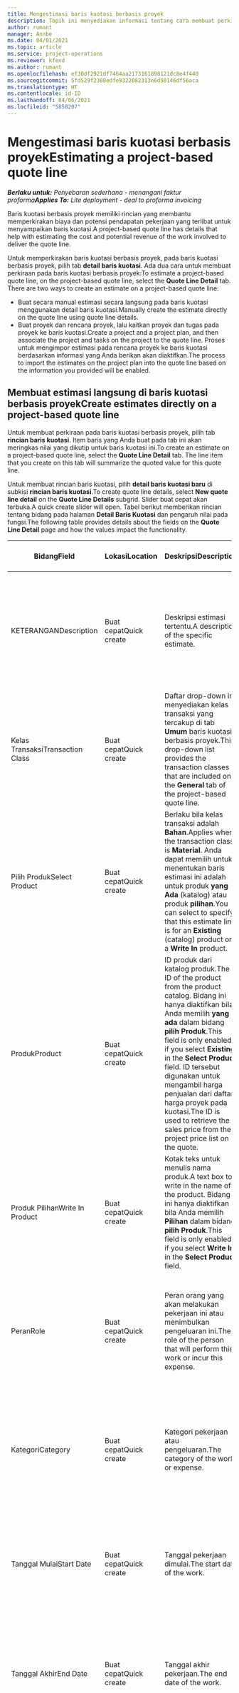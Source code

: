 ```yaml
---
title: Mengestimasi baris kuotasi berbasis proyek
description: Topik ini menyediakan informasi tentang cara membuat perkiraan pada baris kuotasi berbasis proyek.
author: rumant
manager: Annbe
ms.date: 04/01/2021
ms.topic: article
ms.service: project-operations
ms.reviewer: kfend
ms.author: rumant
ms.openlocfilehash: ef30df2921df7464aa2173161898121dc8e4f440
ms.sourcegitcommit: 5fd529f2308edfe9322082313e6d50146df56aca
ms.translationtype: HT
ms.contentlocale: id-ID
ms.lasthandoff: 04/06/2021
ms.locfileid: "5858207"
---
```

# <a name="estimating-a-project-based-quote-line"></a><span data-ttu-id="7b948-103">Mengestimasi baris kuotasi berbasis proyek</span><span class="sxs-lookup"><span data-stu-id="7b948-103">Estimating a project-based quote line</span></span>

<span data-ttu-id="7b948-104">_**Berlaku untuk:** Penyebaran sederhana - menangani faktur proforma_</span><span class="sxs-lookup"><span data-stu-id="7b948-104">_**Applies To:** Lite deployment - deal to proforma invoicing_</span></span>

<span data-ttu-id="7b948-105">Baris kuotasi berbasis proyek memiliki rincian yang membantu memperkirakan biaya dan potensi pendapatan pekerjaan yang terlibat untuk menyampaikan baris kuotasi.</span><span class="sxs-lookup"><span data-stu-id="7b948-105">A project-based quote line has details that help with estimating the cost and potential revenue of the work involved to deliver the quote line.</span></span>

<span data-ttu-id="7b948-106">Untuk memperkirakan baris kuotasi berbasis proyek, pada baris kuotasi berbasis proyek, pilih tab **detail baris kuotasi**. Ada dua cara untuk membuat perkiraan pada baris kuotasi berbasis proyek:</span><span class="sxs-lookup"><span data-stu-id="7b948-106">To estimate a project-based quote line, on the project-based quote line, select the **Quote Line Detail** tab. There are two ways to create an estimate on a project-based quote line:</span></span>

- <span data-ttu-id="7b948-107">Buat secara manual estimasi secara langsung pada baris kuotasi menggunakan detail baris kuotasi.</span><span class="sxs-lookup"><span data-stu-id="7b948-107">Manually create the estimate directly on the quote line using quote line details.</span></span> 
- <span data-ttu-id="7b948-108">Buat proyek dan rencana proyek, lalu kaitkan proyek dan tugas pada proyek ke baris kuotasi.</span><span class="sxs-lookup"><span data-stu-id="7b948-108">Create a project and a project plan, and then associate the project and tasks on the project to the quote line.</span></span> <span data-ttu-id="7b948-109">Proses untuk mengimpor estimasi pada rencana proyek ke baris kuotasi berdasarkan informasi yang Anda berikan akan diaktifkan.</span><span class="sxs-lookup"><span data-stu-id="7b948-109">The process to import the estimates on the project plan into the quote line based on the information you provided will be enabled.</span></span>

## <a name="create-estimates-directly-on-a-project-based-quote-line"></a><span data-ttu-id="7b948-110">Membuat estimasi langsung di baris kuotasi berbasis proyek</span><span class="sxs-lookup"><span data-stu-id="7b948-110">Create estimates directly on a project-based quote line</span></span>

<span data-ttu-id="7b948-111">Untuk membuat perkiraan pada baris kuotasi berbasis proyek, pilih tab **rincian baris kuotasi**. Item baris yang Anda buat pada tab ini akan meringkas nilai yang dikutip untuk baris kuotasi ini.</span><span class="sxs-lookup"><span data-stu-id="7b948-111">To create an estimate on a project-based quote line, select the **Quote Line Detail** tab. The line item that you create on this tab will summarize the quoted value for this quote line.</span></span> 

<span data-ttu-id="7b948-112">Untuk membuat rincian baris kuotasi, pilih **detail baris kuotasi baru** di subkisi **rincian baris kuotasi**.</span><span class="sxs-lookup"><span data-stu-id="7b948-112">To create quote line details, select **New quote line detail** on the **Quote Line Details** subgrid.</span></span> <span data-ttu-id="7b948-113">Slider buat cepat akan terbuka.</span><span class="sxs-lookup"><span data-stu-id="7b948-113">A quick create slider will open.</span></span> <span data-ttu-id="7b948-114">Tabel berikut memberikan rincian tentang bidang pada halaman **Detail Baris Kuotasi** dan pengaruh nilai pada fungsi.</span><span class="sxs-lookup"><span data-stu-id="7b948-114">The following table provides details about the fields on the **Quote Line Detail** page and how the values impact the functionality.</span></span>

| <span data-ttu-id="7b948-115">**Bidang**</span><span class="sxs-lookup"><span data-stu-id="7b948-115">**Field**</span></span> | <span data-ttu-id="7b948-116">**Lokasi**</span><span class="sxs-lookup"><span data-stu-id="7b948-116">**Location**</span></span> | <span data-ttu-id="7b948-117">**Deskripsi**</span><span class="sxs-lookup"><span data-stu-id="7b948-117">**Description**</span></span> | <span data-ttu-id="7b948-118">**Dampak hilir**</span><span class="sxs-lookup"><span data-stu-id="7b948-118">**Downstream impact**</span></span> |
| --- | --- | --- | --- |
| <span data-ttu-id="7b948-119">KETERANGAN</span><span class="sxs-lookup"><span data-stu-id="7b948-119">Description</span></span> | <span data-ttu-id="7b948-120">Buat cepat</span><span class="sxs-lookup"><span data-stu-id="7b948-120">Quick create</span></span> | <span data-ttu-id="7b948-121">Deskripsi estimasi tertentu.</span><span class="sxs-lookup"><span data-stu-id="7b948-121">A description of the specific estimate.</span></span> | <span data-ttu-id="7b948-122">Nilai ini diatur default ke detail baris kuotasi terkait untuk biaya yang dibuat secara otomatis.</span><span class="sxs-lookup"><span data-stu-id="7b948-122">This value defaults to the related quote line detail for cost that is automatically created.</span></span> |
| <span data-ttu-id="7b948-123">Kelas Transaksi</span><span class="sxs-lookup"><span data-stu-id="7b948-123">Transaction Class</span></span> | <span data-ttu-id="7b948-124">Buat cepat</span><span class="sxs-lookup"><span data-stu-id="7b948-124">Quick create</span></span> | <span data-ttu-id="7b948-125">Daftar drop-down ini menyediakan kelas transaksi yang tercakup di tab **Umum** baris kuotasi berbasis proyek.</span><span class="sxs-lookup"><span data-stu-id="7b948-125">This drop-down list provides the transaction classes that are included on the **General** tab of the project-based quote line.</span></span>  | <span data-ttu-id="7b948-126">Nilai ini diatur default ke detail baris kuotasi terkait untuk biaya yang dibuat secara otomatis.</span><span class="sxs-lookup"><span data-stu-id="7b948-126">This value defaults to the related quote line detail for cost that is automatically created.</span></span> |
| <span data-ttu-id="7b948-127">Pilih Produk</span><span class="sxs-lookup"><span data-stu-id="7b948-127">Select Product</span></span> | <span data-ttu-id="7b948-128">Buat cepat</span><span class="sxs-lookup"><span data-stu-id="7b948-128">Quick create</span></span> | <span data-ttu-id="7b948-129">Berlaku bila kelas transaksi adalah **Bahan**.</span><span class="sxs-lookup"><span data-stu-id="7b948-129">Applies when the transaction class is **Material**.</span></span> <span data-ttu-id="7b948-130">Anda dapat memilih untuk menentukan baris estimasi ini adalah untuk produk **yang Ada** (katalog) atau produk **pilihan**.</span><span class="sxs-lookup"><span data-stu-id="7b948-130">You can select to specify that this estimate line is for an **Existing** (catalog) product or a **Write In** product.</span></span> | <span data-ttu-id="7b948-131">Nilai ini diatur default ke detail baris kuotasi terkait untuk biaya yang dibuat secara otomatis.</span><span class="sxs-lookup"><span data-stu-id="7b948-131">This value defaults to the related quote line detail for cost that is automatically created.</span></span> |
| <span data-ttu-id="7b948-132">Produk</span><span class="sxs-lookup"><span data-stu-id="7b948-132">Product</span></span> | <span data-ttu-id="7b948-133">Buat cepat</span><span class="sxs-lookup"><span data-stu-id="7b948-133">Quick create</span></span> | <span data-ttu-id="7b948-134">ID produk dari katalog produk.</span><span class="sxs-lookup"><span data-stu-id="7b948-134">The ID of the product from the product catalog.</span></span> <span data-ttu-id="7b948-135">Bidang ini hanya diaktifkan bila Anda memilih **yang ada** dalam bidang **pilih Produk**.</span><span class="sxs-lookup"><span data-stu-id="7b948-135">This field is only enabled if you select **Existing** in the **Select Product** field.</span></span> <span data-ttu-id="7b948-136">ID tersebut digunakan untuk mengambil harga penjualan dari daftar harga proyek pada kuotasi.</span><span class="sxs-lookup"><span data-stu-id="7b948-136">The ID is used to retrieve the sales price from the project price list on the quote.</span></span> | <span data-ttu-id="7b948-137">Nilai ini diatur default ke detail baris kuotasi terkait untuk biaya yang dibuat secara otomatis.</span><span class="sxs-lookup"><span data-stu-id="7b948-137">This value defaults to the related quote line detail for cost that is automatically created.</span></span> |
| <span data-ttu-id="7b948-138">Produk Pilihan</span><span class="sxs-lookup"><span data-stu-id="7b948-138">Write In Product</span></span> | <span data-ttu-id="7b948-139">Buat cepat</span><span class="sxs-lookup"><span data-stu-id="7b948-139">Quick create</span></span> | <span data-ttu-id="7b948-140">Kotak teks untuk menulis nama produk.</span><span class="sxs-lookup"><span data-stu-id="7b948-140">A text box to write in the name of the product.</span></span> <span data-ttu-id="7b948-141">Bidang ini hanya diaktifkan bila Anda memilih **Pilihan** dalam bidang **pilih Produk**.</span><span class="sxs-lookup"><span data-stu-id="7b948-141">This field is only enabled if you select **Write In** in the **Select Product** field.</span></span>| <span data-ttu-id="7b948-142">Nilai ini diatur default ke detail baris kuotasi terkait untuk biaya yang dibuat secara otomatis.</span><span class="sxs-lookup"><span data-stu-id="7b948-142">This value defaults to the related quote line detail for cost that is automatically created.</span></span> |
| <span data-ttu-id="7b948-143">Peran</span><span class="sxs-lookup"><span data-stu-id="7b948-143">Role</span></span> | <span data-ttu-id="7b948-144">Buat cepat</span><span class="sxs-lookup"><span data-stu-id="7b948-144">Quick create</span></span> | <span data-ttu-id="7b948-145">Peran orang yang akan melakukan pekerjaan ini atau menimbulkan pengeluaran ini.</span><span class="sxs-lookup"><span data-stu-id="7b948-145">The role of the person that will perform this work or incur this expense.</span></span> | <span data-ttu-id="7b948-146">Nilai ini diatur default ke detail baris kuotasi terkait untuk biaya yang dibuat secara otomatis.</span><span class="sxs-lookup"><span data-stu-id="7b948-146">This value defaults to the related quote line detail for cost that is automatically created.</span></span> |
| <span data-ttu-id="7b948-147">Kategori</span><span class="sxs-lookup"><span data-stu-id="7b948-147">Category</span></span> | <span data-ttu-id="7b948-148">Buat cepat</span><span class="sxs-lookup"><span data-stu-id="7b948-148">Quick create</span></span> | <span data-ttu-id="7b948-149">Kategori pekerjaan atau pengeluaran.</span><span class="sxs-lookup"><span data-stu-id="7b948-149">The category of the work or expense.</span></span> | <span data-ttu-id="7b948-150">Nilai ini diatur default ke detail baris kuotasi terkait untuk biaya yang dibuat secara otomatis.</span><span class="sxs-lookup"><span data-stu-id="7b948-150">This value defaults to the related quote line detail for cost that is automatically created.</span></span> |
| <span data-ttu-id="7b948-151">Tanggal Mulai</span><span class="sxs-lookup"><span data-stu-id="7b948-151">Start Date</span></span> | <span data-ttu-id="7b948-152">Buat cepat</span><span class="sxs-lookup"><span data-stu-id="7b948-152">Quick create</span></span> | <span data-ttu-id="7b948-153">Tanggal pekerjaan dimulai.</span><span class="sxs-lookup"><span data-stu-id="7b948-153">The start date of the work.</span></span> | <span data-ttu-id="7b948-154">Bidang ini diatur default ke detail baris kuotasi untuk biaya yang dibuat secara otomatis.</span><span class="sxs-lookup"><span data-stu-id="7b948-154">This field defaults to the quote line detail for cost that is automatically created.</span></span> |
| <span data-ttu-id="7b948-155">Tanggal Akhir</span><span class="sxs-lookup"><span data-stu-id="7b948-155">End Date</span></span> | <span data-ttu-id="7b948-156">Buat cepat</span><span class="sxs-lookup"><span data-stu-id="7b948-156">Quick create</span></span> | <span data-ttu-id="7b948-157">Tanggal akhir pekerjaan.</span><span class="sxs-lookup"><span data-stu-id="7b948-157">The end date of the work.</span></span> | <span data-ttu-id="7b948-158">Bidang ini diatur default ke detail baris kuotasi untuk biaya yang dibuat secara otomatis.</span><span class="sxs-lookup"><span data-stu-id="7b948-158">This field defaults to the quote line detail for cost that is automatically created.</span></span> |
| <span data-ttu-id="7b948-159">Unit Sumber Daya</span><span class="sxs-lookup"><span data-stu-id="7b948-159">Resourcing Unit</span></span> | <span data-ttu-id="7b948-160">Buat cepat</span><span class="sxs-lookup"><span data-stu-id="7b948-160">Quick create</span></span> | <span data-ttu-id="7b948-161">Unit sumber daya yang mengenakan biaya ini dan menyediakan sumber daya untuk mengerjakannya.</span><span class="sxs-lookup"><span data-stu-id="7b948-161">The resourcing unit that will incur this cost and provide the resource to work on it.</span></span> | <span data-ttu-id="7b948-162">Nilai ini diatur default ke detail baris kuotasi terkait untuk biaya yang dibuat secara otomatis dan digunakan dalam pengambilan harga biaya.</span><span class="sxs-lookup"><span data-stu-id="7b948-162">This value defaults to the related quote line detail for cost that is automatically created and used in the cost price retrieval.</span></span> |
| <span data-ttu-id="7b948-163">Jadwal Unit</span><span class="sxs-lookup"><span data-stu-id="7b948-163">Unit schedule</span></span> | <span data-ttu-id="7b948-164">Buat cepat</span><span class="sxs-lookup"><span data-stu-id="7b948-164">Quick create</span></span> | <span data-ttu-id="7b948-165">Grup unit kerja, produk, atau pengeluaran.</span><span class="sxs-lookup"><span data-stu-id="7b948-165">The unit group of the work, product, or expense.</span></span> <span data-ttu-id="7b948-166">Unit milik jadwal unit atau grup unit.</span><span class="sxs-lookup"><span data-stu-id="7b948-166">Units belong to a unit schedule or a group of units.</span></span> <span data-ttu-id="7b948-167">Contohnya, Mil dan kilometer adalah unit yang tergabung dalam grup unit yang mendeskripsikan jarak.</span><span class="sxs-lookup"><span data-stu-id="7b948-167">For example, miles and kilometers are units that belong to a group of units that describes distance.</span></span> | <span data-ttu-id="7b948-168">Nilai ini diatur default ke detail baris kuotasi terkait untuk biaya yang dibuat secara otomatis.</span><span class="sxs-lookup"><span data-stu-id="7b948-168">This value defaults to the related quote line detail for cost that is automatically created.</span></span> |
| <span data-ttu-id="7b948-169">Unit</span><span class="sxs-lookup"><span data-stu-id="7b948-169">Unit</span></span> | <span data-ttu-id="7b948-170">Buat cepat</span><span class="sxs-lookup"><span data-stu-id="7b948-170">Quick create</span></span> | <span data-ttu-id="7b948-171">Unit kerja, produk, atau pengeluaran.</span><span class="sxs-lookup"><span data-stu-id="7b948-171">The unit of the work, product, or expense.</span></span> | <span data-ttu-id="7b948-172">Nilai ini diatur default ke detail baris kuotasi terkait untuk biaya yang dibuat secara otomatis.</span><span class="sxs-lookup"><span data-stu-id="7b948-172">This value defaults to the related quote line detail for cost that is automatically created.</span></span> |
| <span data-ttu-id="7b948-173">Quantity</span><span class="sxs-lookup"><span data-stu-id="7b948-173">Quantity</span></span> | <span data-ttu-id="7b948-174">Buat cepat</span><span class="sxs-lookup"><span data-stu-id="7b948-174">Quick create</span></span> | <span data-ttu-id="7b948-175">Kuantitas kerja, produk, atau pengeluaran.</span><span class="sxs-lookup"><span data-stu-id="7b948-175">The quantity of work, product, or expense.</span></span> | <span data-ttu-id="7b948-176">Nilai ini diatur default ke detail baris kuotasi terkait untuk biaya yang dibuat secara otomatis.</span><span class="sxs-lookup"><span data-stu-id="7b948-176">This value defaults to the related quote line detail for cost that is automatically created.</span></span> |
| <span data-ttu-id="7b948-177">Harga unit</span><span class="sxs-lookup"><span data-stu-id="7b948-177">Unit price</span></span> | <span data-ttu-id="7b948-178">Buat Cepat</span><span class="sxs-lookup"><span data-stu-id="7b948-178">Quick Create</span></span> |<span data-ttu-id="7b948-179">Tingkat tagihan peran yang melakukan pekerjaan, harga unit produk, atau harga penjualan produk atau kategori pengeluaran.</span><span class="sxs-lookup"><span data-stu-id="7b948-179">The bill rate of the role that is performing the work, the unit price of the product, or the sales price of the product or expense category.</span></span> <span data-ttu-id="7b948-180">Default untuk bidang ini adalah **Waktu** yang didasarkan pada kombinasi nilai dimensi harga pada baris harga peran pada daftar harga proyek yang berlaku untuk tanggal mulai.</span><span class="sxs-lookup"><span data-stu-id="7b948-180">The  default for this field is **Time** based on the combination of the pricing dimension values on the role price line of the project price list that is effective for the start date.</span></span> <span data-ttu-id="7b948-181">Untuk **pengeluaran**, default-nya adalah dari konfigurasi harga untuk kategori transaksi dalam daftar harga proyek yang efektif untuk tanggal mulai.</span><span class="sxs-lookup"><span data-stu-id="7b948-181">For **Expenses**, the default is from the price setup for the transaction category in the project price list that is effective for the start date.</span></span> <span data-ttu-id="7b948-182">Jika metode harga untuk kategori transaksi bukan harga per unit, maka tidak ada default dan bidang ini dibiarkan kosong.</span><span class="sxs-lookup"><span data-stu-id="7b948-182">If the pricing method for the transaction category isn't price-per-unit, there is no default, and this field is left blank.</span></span> <span data-ttu-id="7b948-183">Untuk produk, default-nya didasarkan pada baris **item Daftar harga**  dalam daftar harga proyek yang berlaku untuk tanggal mulai.</span><span class="sxs-lookup"><span data-stu-id="7b948-183">For products, the default is based on the **Price list item**  line in the project price list that is effective for the start date.</span></span>| <span data-ttu-id="7b948-184">Tingkat biaya peran yang melakukan pekerjaan, biaya per unit kategori pengeluaran atau biaya per unit dari produk.</span><span class="sxs-lookup"><span data-stu-id="7b948-184">The cost rate of the role that is performing the work, the cost per unit of the expense category, or the unit cost of the product.</span></span> <span data-ttu-id="7b948-185">Default untuk bidang ini adalah **Waktu** yang didasarkan pada kombinasi nilai dimensi harga pada baris harga peran pada daftar harga proyek yang berlaku untuk tanggal mulai.</span><span class="sxs-lookup"><span data-stu-id="7b948-185">The default for this field is **Time** based on the combination of the pricing dimension values on the role price line of the project price list that is effective for the start date.</span></span> <span data-ttu-id="7b948-186">Untuk **pengeluaran**, default-nya adalah dari konfigurasi harga untuk kategori transaksi dalam daftar harga proyek yang efektif untuk tanggal mulai.</span><span class="sxs-lookup"><span data-stu-id="7b948-186">For **Expenses**, the default is from the price setup for the transaction category in the project price list that is effective for the start date.</span></span> <span data-ttu-id="7b948-187">Jika metode harga untuk kategori transaksi bukan harga per unit, maka tidak ada default dan bidang ini dibiarkan kosong.</span><span class="sxs-lookup"><span data-stu-id="7b948-187">If the pricing method for the transaction category isn't price-per-unit, there is no default, and this field is left blank.</span></span> <span data-ttu-id="7b948-188">Untuk produk, default-nya didasarkan pada baris **item Daftar harga**  dalam daftar harga proyek yang berlaku untuk tanggal mulai.</span><span class="sxs-lookup"><span data-stu-id="7b948-188">For products, the default is based on the **Price list item**  line in the project price list that is effective for the start date.</span></span>|
| <span data-ttu-id="7b948-189">Perkiraan Pajak</span><span class="sxs-lookup"><span data-stu-id="7b948-189">Estimated Tax</span></span> | <span data-ttu-id="7b948-190">Buat cepat</span><span class="sxs-lookup"><span data-stu-id="7b948-190">Quick create</span></span> | <span data-ttu-id="7b948-191">Anda dapat memasukkan perkiraan pajak untuk pekerjaan atau pengeluaran ini secara manual.</span><span class="sxs-lookup"><span data-stu-id="7b948-191">You can manually enter the estimated tax for this work or expense.</span></span> | <span data-ttu-id="7b948-192">Tidak ada dampak hilir untuk bidang ini.</span><span class="sxs-lookup"><span data-stu-id="7b948-192">There is no downstream impact for this field.</span></span> |
| <span data-ttu-id="7b948-193">Jumlah</span><span class="sxs-lookup"><span data-stu-id="7b948-193">Amount</span></span> | <span data-ttu-id="7b948-194">Buat cepat</span><span class="sxs-lookup"><span data-stu-id="7b948-194">Quick create</span></span> | <span data-ttu-id="7b948-195">Anda dapat secara manual memasukkan informasi ke bidang ini jika bidang **kuantitas** dan **harga** dibiarkan kosong.</span><span class="sxs-lookup"><span data-stu-id="7b948-195">You can manually input information into this field if the **Quantity** and **Price** fields are left blank.</span></span> <span data-ttu-id="7b948-196">Jika bidang ini tidak kosong, bidang ini menjadi hanya baca dan dihitung sebagai (kuantitas \* harga satuan) + pajak.</span><span class="sxs-lookup"><span data-stu-id="7b948-196">If these fields are not blank, this field becomes read only and is calculated as (Quantity \* Unit price) + Tax.</span></span> | <span data-ttu-id="7b948-197">Tidak ada dampak hilir untuk bidang ini.</span><span class="sxs-lookup"><span data-stu-id="7b948-197">There is no downstream impact for this field.</span></span> |


## <a name="update-prices-on-quote-line-details"></a><span data-ttu-id="7b948-198">Memperbarui harga pada detail baris kuotasi</span><span class="sxs-lookup"><span data-stu-id="7b948-198">Update prices on quote line details</span></span>

<span data-ttu-id="7b948-199">Jika Anda telah mengubah harga pada daftar harga proyek yang terlampir pada kuotasi atau pada daftar harga biaya unit kontrak, Anda dapat memilih **Hitung Ulang** pada halaman **Kuotasi** untuk me-refresh harga pada setiap detail baris kuotasi untuk merefleksikan perubahan ini.</span><span class="sxs-lookup"><span data-stu-id="7b948-199">If you have changed prices on the project price list that is attached to the quote, or on the cost price list of the contracting unit, you can select **Recalculate** on the **Quote** page to refresh the prices on the individual quote line details to reflect this change.</span></span> <span data-ttu-id="7b948-200">Bila Anda memilih **Hitung Ulang**, peringatan muncul yang memberi tahu Anda bahwa harga pada detail baris kuotasi untuk semua baris kuotasi pada kuotasi ini akan diatur ulang.</span><span class="sxs-lookup"><span data-stu-id="7b948-200">When you select **Recalculate**, a warning appears that informs you that prices on quote line details for all quote lines on this quote will be reset.</span></span> <span data-ttu-id="7b948-201">Pilih **ya** untuk menyegarkan harga untuk detail baris penjualan dan kuotasi biaya.</span><span class="sxs-lookup"><span data-stu-id="7b948-201">Select **Yes** to refresh prices for both sales and cost quote line details.</span></span>

## <a name="access-quote-line-details-for-cost"></a><span data-ttu-id="7b948-202">Akses Rincian baris kuotasi untuk biaya</span><span class="sxs-lookup"><span data-stu-id="7b948-202">Access quote line details for cost</span></span>

<span data-ttu-id="7b948-203">Pada tab **rincian baris kuotasi**, pilih baris di kisi untuk mengaktifkan beberapa tindakan di toolbar subkisi.</span><span class="sxs-lookup"><span data-stu-id="7b948-203">On the **Quote Line Details** tab, select a row in the grid to enable some actions on the toolbar of the subgrid.</span></span> <span data-ttu-id="7b948-204">Tindakan pertama pada bilah alat subkisi bila detail baris kuotasi dipilih adalah **Buka rincian biaya**.</span><span class="sxs-lookup"><span data-stu-id="7b948-204">The first action on the subgrid tool bar when a quote line detail is selected is **Open Cost Detail**.</span></span> <span data-ttu-id="7b948-205">Pilih **Buka detail biaya** untuk melihat tingkat biaya dan jumlah yang terkait untuk baris kuotasi ini.</span><span class="sxs-lookup"><span data-stu-id="7b948-205">Select **Open Cost Detail** to see the related cost rate and amount for this quote line.</span></span>

> [!NOTE]
> <span data-ttu-id="7b948-206">Mengubah unit sumber daya, kuantitas, tanggal, peran, atau nilai kategori pada detail baris kuotasi untuk biaya akan mengubah nilai yang sesuai pada rincian baris kuotasi untuk penjualan.</span><span class="sxs-lookup"><span data-stu-id="7b948-206">Changing the resourcing unit, quantity, dates, role, or category values on the quote line detail for cost will change the corresponding values on the quote line details for sales.</span></span>
## <a name="currency-on-quote-line-details-for-cost-and-sales"></a><span data-ttu-id="7b948-207">Mata uang pada detail baris kuotasi untuk biaya dan penjualan</span><span class="sxs-lookup"><span data-stu-id="7b948-207">Currency on quote line details for cost and sales</span></span>

<span data-ttu-id="7b948-208">Mata uang pada detail baris kuotasi untuk default penjualan dari daftar harga proyek yang efektif untuk tanggal mulai detail baris kuotasi.</span><span class="sxs-lookup"><span data-stu-id="7b948-208">Currency on the quote line detail for sales defaults from the project price list that is effective for the start date of the quote line detail.</span></span>

<span data-ttu-id="7b948-209">Mata uang pada detail baris kuotasi untuk biaya adalah default dari daftar harga unit kontrak kuotasi yang efektif untuk tanggal mulai detail baris kuotasi untuk biaya.</span><span class="sxs-lookup"><span data-stu-id="7b948-209">Currency on the quote line detail for cost defaults from the price list of the contracting unit of the quote that is effective for the start date of the quote line detail for cost.</span></span>

<span data-ttu-id="7b948-210">Perhitungan profitabilitas mengkonversi jumlah rincian baris kuotasi untuk biaya dan penjualan ke mata uang dasar lingkungan untuk melaporkan perkiraan margin secara keseluruhan pada kuotasi.</span><span class="sxs-lookup"><span data-stu-id="7b948-210">Profitability calculations convert the amount on quote line details for cost and sales into the base currency of the environment to report the overall estimated margin on the quote.</span></span>

> <span data-ttu-id="7b948-211">[!PERHATIKAN</span><span class="sxs-lookup"><span data-stu-id="7b948-211">[!NOTE</span></span>
> > <span data-ttu-id="7b948-212">Kesalahan membulatkan mata uang dan margin yang berubah dapat terjadi karena tidak ada nilai tukar efektif tanggal.</span><span class="sxs-lookup"><span data-stu-id="7b948-212">Currency rounding errors and changed margins could occur because of the lack of date effective exchange rates.</span></span> <span data-ttu-id="7b948-213">Gunakan perhitungan ini hanya pada kontrak proyek karena ini merupakan perkiraan dan bukan untuk pelaporan resmi aktual atau laporan lainnya yang memerlukan presisi pembulatan yang lebih tinggi dan kesadaran terhadap efektivitas tanggal untuk nilai tukar.</span><span class="sxs-lookup"><span data-stu-id="7b948-213">Use these calculations only on project contracts as these are approximations and are not for actual statutory or other reporting that requires higher precision of rounding and awareness of date effectivity for exchange rates.</span></span>


[!INCLUDE[footer-include](../../includes/footer-banner.md)]
